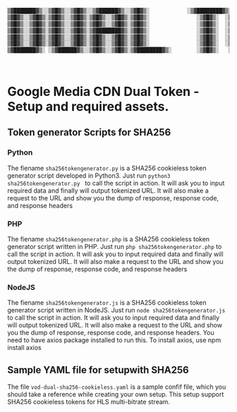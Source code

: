 ```sh
▒▓███████▓▒░░▒▓█▓▒░░▒▓█▓▒░░▒▓██████▓▒░░▒▓█▓▒░            ░▒▓████████▓▒░▒▓██████▓▒░░▒▓█▓▒░░▒▓█▓▒░▒▓████████▓▒░▒▓███████▓▒░  
▒▓█▓▒░░▒▓█▓▒░▒▓█▓▒░░▒▓█▓▒░▒▓█▓▒░░▒▓█▓▒░▒▓█▓▒░               ░▒▓█▓▒░  ░▒▓█▓▒░░▒▓█▓▒░▒▓█▓▒░░▒▓█▓▒░▒▓█▓▒░      ░▒▓█▓▒░░▒▓█▓▒░ 
▒▓█▓▒░░▒▓█▓▒░▒▓█▓▒░░▒▓█▓▒░▒▓█▓▒░░▒▓█▓▒░▒▓█▓▒░               ░▒▓█▓▒░  ░▒▓█▓▒░░▒▓█▓▒░▒▓█▓▒░░▒▓█▓▒░▒▓█▓▒░      ░▒▓█▓▒░░▒▓█▓▒░ 
▒▓█▓▒░░▒▓█▓▒░▒▓█▓▒░░▒▓█▓▒░▒▓████████▓▒░▒▓█▓▒░               ░▒▓█▓▒░  ░▒▓█▓▒░░▒▓█▓▒░▒▓███████▓▒░░▒▓██████▓▒░ ░▒▓█▓▒░░▒▓█▓▒░ 
▒▓█▓▒░░▒▓█▓▒░▒▓█▓▒░░▒▓█▓▒░▒▓█▓▒░░▒▓█▓▒░▒▓█▓▒░               ░▒▓█▓▒░  ░▒▓█▓▒░░▒▓█▓▒░▒▓█▓▒░░▒▓█▓▒░▒▓█▓▒░      ░▒▓█▓▒░░▒▓█▓▒░ 
▒▓█▓▒░░▒▓█▓▒░▒▓█▓▒░░▒▓█▓▒░▒▓█▓▒░░▒▓█▓▒░▒▓█▓▒░               ░▒▓█▓▒░  ░▒▓█▓▒░░▒▓█▓▒░▒▓█▓▒░░▒▓█▓▒░▒▓█▓▒░      ░▒▓█▓▒░░▒▓█▓▒░ 
▒▓███████▓▒░ ░▒▓██████▓▒░░▒▓█▓▒░░▒▓█▓▒░▒▓████████▓▒░        ░▒▓█▓▒░   ░▒▓██████▓▒░░▒▓█▓▒░░▒▓█▓▒░▒▓████████▓▒░▒▓█▓▒░░▒▓█▓▒░ 
                                                                                                                             
      
```
# Google Media CDN Dual Token - Setup and required assets.

## Token generator Scripts for SHA256
### Python
The fiename `sha256tokengenerator.py` is a SHA256 cookieless token generator script developed in Python3. Just run `python3 sha256tokengenerator.py ` to call the script in action. It will ask you to input required data and finally will output tokenized URL. It will also make a request to the URL and show you the dump of response, response code, and response headers

### PHP
The fiename `sha256tokengenerator.php` is a SHA256 cookieless token generator script written in PHP. Just run `php sha256tokengenerator.php` to call the script in action. It will ask you to input required data and finally will output tokenized URL. It will also make a request to the URL and show you the dump of response, response code, and response headers

### NodeJS
The fiename `sha256tokengenerator.js` is a SHA256 cookieless token generator script written in NodeJS. Just run `node sha256tokengenerator.js` to call the script in action. It will ask you to input required data and finally will output tokenized URL. It will also make a request to the URL and show you the dump of response, response code, and response headers. You need to have axios package installed to run this. To install axios, use npm install axios

## Sample YAML file for setupwith SHA256
The file `vod-dual-sha256-cookieless.yaml` is a sample confif file, which you should take a reference while creating your own setup. This setup support SHA256 cookieless tokens for HLS multi-bitrate stream.
